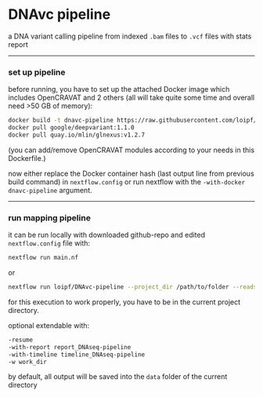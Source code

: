 # DNAvc pipeline

a DNA variant calling pipeline from indexed `.bam` files to `.vcf` files with stats report


---
### set up pipeline


before running, you have to set up the attached Docker image which includes OpenCRAVAT and 2 others (all will take quite some time and overall need >50 GB of memory):
```sh
docker build -t dnavc-pipeline https://raw.githubusercontent.com/loipf/DNAvc-pipeline/master/docker/Dockerfile
docker pull google/deepvariant:1.1.0
docker pull quay.io/mlin/glnexus:v1.2.7
```
(you can add/remove OpenCRAVAT modules according to your needs in this Dockerfile.)


now either replace the Docker container hash (last output line from previous build command) in `nextflow.config` or run nextflow with the `-with-docker dnavc-pipeline` argument.


---
### run mapping pipeline

it can be run locally with downloaded github-repo and edited `nextflow.config` file with:
```sh
nextflow run main.nf
```

or

```sh
nextflow run loipf/DNAvc-pipeline --project_dir /path/to/folder --reads_dir /path/to/samples --num_threads 10 -with-docker dnavc-pipeline
```
for this execution to work properly, you have to be in the current project directory.


optional extendable with:
```sh
-resume
-with-report report_DNAseq-pipeline
-with-timeline timeline_DNAseq-pipeline
-w work_dir
```


by default, all output will be saved into the `data` folder of the current directory




